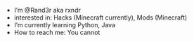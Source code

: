 -  I’m @Rand3r aka rxndr
-  interested in: Hacks (Minecraft currently), Mods (Minecraft)
-  I’m currently learning Python, Java
-  How to reach me: You cannot
